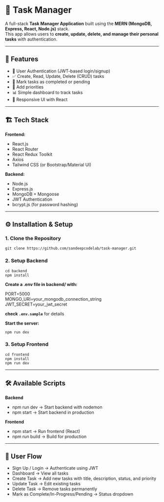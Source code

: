 # 📝 Task Manager

A full-stack **Task Manager Application** built using the **MERN (MongoDB, Express, React, Node.js)** stack.  
This app allows users to **create, update, delete, and manage their personal tasks** with authentication.

---

## 🚀 Features

- 🔐 User Authentication (JWT-based login/signup)  
- ✅ Create, Read, Update, Delete (CRUD) tasks  
- 📌 Mark tasks as completed or pending  
- 📅 Add priorities  
- 📊 Simple dashboard to track tasks  
- 🎨 Responsive UI with React  

---

## 🏗️ Tech Stack

**Frontend:**  
- React.js  
- React Router  
- React Redux Toolkit  
- Axios  
- Tailwind CSS (or Bootstrap/Material UI)  

**Backend:**  
- Node.js  
- Express.js  
- MongoDB + Mongoose  
- JWT Authentication  
- bcrypt.js (for password hashing)  

---

## ⚙️ Installation & Setup

### 1. Clone the Repository
    git clone https://github.com/sandeepcodelab/task-manager.git

### 2. Setup Backend
    cd backend  
    npm install

**Create a .env file in backend/ with:**

PORT=5000   
MONGO_URI=your_mongodb_connection_string    
JWT_SECRET=your_jwt_secret  

**check `.env.sample`** for details

**Start the server:**

    npm run dev     


### 3. Setup Frontend   

    cd frontend     
    npm install     
    npm run dev     

--- 

## 🛠️ Available Scripts

**Backend**

- npm run dev → Start backend with nodemon
- npm start → Start backend in production

**Frontend**

- npm start → Run frontend (React)
- npm run build → Build for production

---

## 👤 User Flow

- Sign Up / Login → Authenticate using JWT
- Dashboard → View all tasks
- Create Task → Add new tasks with title, description, status, and priority
- Update Task → Edit existing tasks
- Delete Task → Remove tasks permanently
- Mark as Complete/In-Progress/Pending →  Status dropdown
